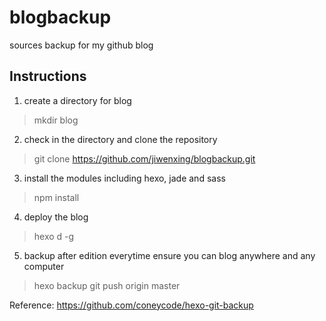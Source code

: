 # blogbackup
sources backup for my github blog

## Instructions
1. create a directory for blog 
> mkdir blog
   
2. check in the directory and clone the repository    
> git clone https://github.com/jiwenxing/blogbackup.git    

3. install the modules including hexo, jade and sass    
> npm install

4. deploy the blog    
> hexo d -g

5. backup after edition everytime ensure you can blog anywhere and any computer    
> hexo backup
> git push origin master

Reference: https://github.com/coneycode/hexo-git-backup
